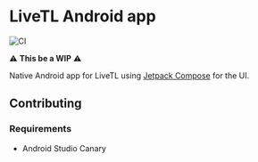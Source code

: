# LiveTL Android app

![CI](https://github.com/LiveTL/android/workflows/CI/badge.svg?event=push)

⚠️ **This be a WIP** ⚠️

Native Android app for LiveTL using [Jetpack Compose](https://developer.android.com/jetpack/compose) for the UI.


## Contributing

### Requirements
- Android Studio Canary